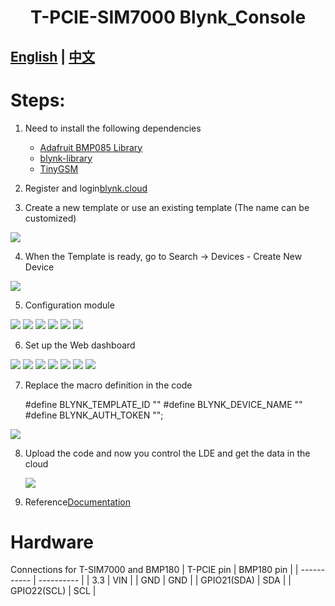 <h1 align = "center">T-PCIE-SIM7000 Blynk_Console</h1>

## **[English](./README.MD) | [中文](./README_CN.MD)**


# Steps:
1. Need to install the following dependencies
     - [Adafruit BMP085 Library](https://github.com/adafruit/Adafruit-BMP085-Library)
     - [blynk-library](https://github.com/blynkkk/blynk-library)
     - [TinyGSM](https://github.com/vshymanskyy/TinyGSM)

2. Register and login[blynk.cloud](https://blynk.cloud/dashboard/login) 

3. Create a new template or use an existing template (The name can be customized)

![](../../../image/Blynk/1-Create_Template-SIM868.png)

4.   When the Template is ready, go to Search -> Devices - Create New Device

![](../../../image/Blynk/2-Create_device-SIM868.png)

5. Configuration module

![](../../../image/Blynk/3-Configuration_module.png)
![](../../../image/Blynk/3-1-Configuration_module.png)
![](../../../image/Blynk/3-2-Configuration_module.png)
![](../../../image/Blynk/3-3-Configuration_module.png)
![](../../../image/Blynk/3-4-Configuration_module.png)
![](../../../image/Blynk/3-5-Configuration_module.png)

6. Set up the Web dashboard

![](../../../image/Blynk/4-Dash_board.png)
![](../../../image/Blynk/4-1-Dash_board.png)
![](../../../image/Blynk/4-2-Dash_board.png)
![](../../../image/Blynk/4-3-Dash_board.png)
![](../../../image/Blynk/4-4-Dash_board.png)
![](../../../image/Blynk/4-5-Dash_board.png)
![](../../../image/Blynk/4-6-Dash_board.png)

7. Replace the macro definition in the code

    #define BLYNK_TEMPLATE_ID ""
    #define BLYNK_DEVICE_NAME ""
    #define BLYNK_AUTH_TOKEN "";

 ![](../../../image/Blynk/5-Ready_code.png)

8. Upload the code and now you control the LDE and get the data in the cloud
   
   ![](../../../image/Blynk/6.png)

9. Reference[Documentation](https://docs.blynk.io/en/)

# Hardware
Connections for T-SIM7000 and BMP180
| T-PCIE pin  | BMP180 pin |
| ----------- | ---------- |
| 3.3         | VIN        |
| GND         | GND        |
| GPIO21(SDA) | SDA        |
| GPIO22(SCL) | SCL        |

